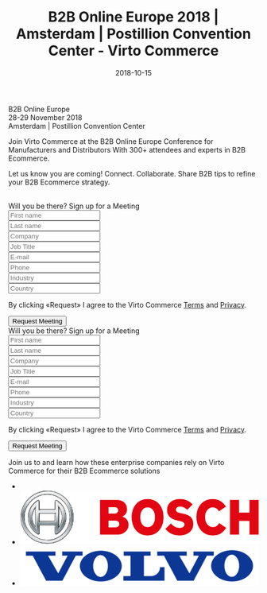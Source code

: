 ﻿---
title: B2B Online Europe 2018 | Amsterdam | Postillion Convention Center - Virto Commerce
description: Join Virto Commerce at the B2B Online Europe 2018 Conference for Manufacturers and Distributors  With 300+ attendees and experts in B2B Ecommerce
date: 2018-10-15
permalink: events/b2b-online-europe-2018
tags :
---
<article class="main" role="main">
    <div class="amster">
        <div class="amster-bg">
            <div class="responsive">
                <div class="col">
                    <div class="title">B2B Online Europe</div>
                    <div class="date">28-29 November 2018</div>
                    <div class="sub-title">Amsterdam | Postillion Convention Center</div>
                    <p>Join Virto Commerce at the B2B Online Europe Conference
                    for Manufacturers and Distributors  With 300+ attendees
                    and experts in B2B Ecommerce.</p>
                    <p class="size-medium">Let us know you are coming!
                    Connect. Collaborate. Share B2B tips
                    to refine your B2B Ecommerce strategy.</p>
                    <img src="../assets/images/amster/b2b.jpg" alt="">
                </div>
                <div class="col-auto form">
                    <div class="form-t">Will you be there? <span class="br"></span>Sign up for a Meeting</div>
                    <div class="control-group">
                        <input type="text" placeholder="First name" class="form-input">
                    </div>
                    <div class="control-group">
                        <input type="text" placeholder="Last name" class="form-input">
                    </div>
                    <div class="control-group">
                        <input type="text" placeholder="Company" class="form-input">
                    </div>
                    <div class="control-group">
                        <input type="text" placeholder="Job Title" class="form-input">
                    </div>
                    <div class="control-group">
                        <input type="text" placeholder="E-mail" class="form-input">
                    </div>
                    <div class="control-group">
                        <input type="text" placeholder="Phone" class="form-input">
                    </div>
                    <div class="control-group">
                        <input type="text" placeholder="Industry" class="form-input">
                    </div>
                    <div class="control-group">
                        <input type="text" placeholder="Country" class="form-input">
                    </div>
                    <p>By clicking «Request» I agree to the <span class="br"></span>Virto Commerce <a href="#">Terms</a> and <a href="#">Privacy</a>.</p>
                    <button class="button white fill">
                        Request Meeting
                    </button>
                </div>
            </div>
        </div>
    </div>
    <div class="form mobile">
        <div class="responsive">
            <div class="form-t">Will you be there? <span class="br"></span>Sign up for a Meeting</div>
            <div class="cols">
                <div class="form-col">
                    <div class="control-group">
                        <input type="text" placeholder="First name" class="form-input">
                    </div>
                    <div class="control-group">
                        <input type="text" placeholder="Last name" class="form-input">
                    </div>
                    <div class="control-group">
                        <input type="text" placeholder="Company" class="form-input">
                    </div>
                    <div class="control-group">
                        <input type="text" placeholder="Job Title" class="form-input">
                    </div>
                </div>
                <div class="form-col">
                    <div class="control-group">
                        <input type="text" placeholder="E-mail" class="form-input">
                    </div>
                    <div class="control-group">
                        <input type="text" placeholder="Phone" class="form-input">
                    </div>
                    <div class="control-group">
                        <input type="text" placeholder="Industry" class="form-input">
                    </div>
                    <div class="control-group">
                        <input type="text" placeholder="Country" class="form-input">
                    </div>
                </div>
            </div>
            <p>By clicking «Request» I agree to the <span class="br"></span>Virto Commerce <a href="#">Terms</a> and <a href="#">Privacy</a>.</p>
            <button class="button white fill">
                Request Meeting
            </button>
        </div>
    </div>
    <div class="costumers">
        <div class="responsive">
            <p>Join us to and learn how these enterprise companies <span class="br"></span>
            rely on Virto Commerce  for their B2B Ecommerce solutions</p>
            <ul class="list">
                <li class="list-item">
                    <a class="list-link">
                        <img src="assets/images/casestudies/heineken.png" alt="" class="list-pic">
                    </a>
                </li>
                <li class="list-item">
                    <a class="list-link">
                        <img src="assets/images/casestudies/bosch.png" alt="" class="list-pic">
                    </a>
                </li>
                <li class="list-item">
                    <a class="list-link">
                        <img src="assets/images/casestudies/volvo.png" alt="" class="list-pic">
                    </a>
                </li>
            </ul>
        </div>
    </div>
</article>
